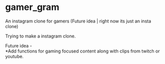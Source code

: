 # gamer_gram
An instagram clone for gamers (Future idea | right now its just an insta clone)


Trying to make a instagram clone.

Future idea -  
*Add functions for gaming focused content along with clips from twitch or youtube.
